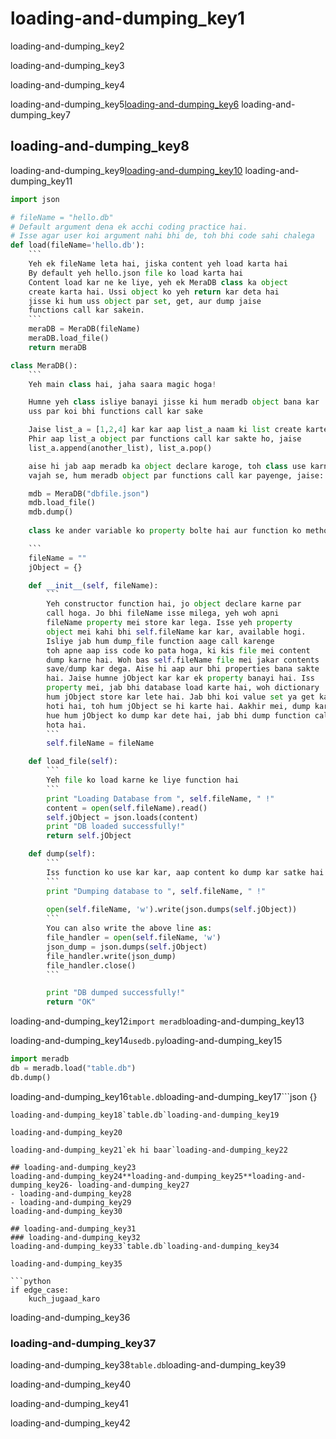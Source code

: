 # loading-and-dumping_key1
loading-and-dumping_key2

loading-and-dumping_key3

loading-and-dumping_key4

loading-and-dumping_key5[loading-and-dumping_key6](https://docs.python.org/2/library/json.html)
loading-and-dumping_key7

## loading-and-dumping_key8
loading-and-dumping_key9[loading-and-dumping_key10](https://www.w3schools.com/python/python_classes.asp)
loading-and-dumping_key11

```python
import json

# fileName = "hello.db"
# Default argument dena ek acchi coding practice hai.
# Isse agar user koi argument nahi bhi de, toh bhi code sahi chalega
def load(fileName='hello.db'):
    ```
    Yeh ek fileName leta hai, jiska content yeh load karta hai
    By default yeh hello.json file ko load karta hai
    Content load kar ne ke liye, yeh ek MeraDB class ka object
    create karta hai. Ussi object ko yeh return kar deta hai
    jisse ki hum uss object par set, get, aur dump jaise
    functions call kar sakein.
    ```
    meraDB = MeraDB(fileName)
    meraDB.load_file()
    return meraDB

class MeraDB():
    ```
    Yeh main class hai, jaha saara magic hoga!

    Humne yeh class isliye banayi jisse ki hum meradb object bana kar
    uss par koi bhi functions call kar sake

    Jaise list_a = [1,2,4] kar kar aap list_a naam ki list create karte ho
    Phir aap list_a object par functions call kar sakte ho, jaise
    list_a.append(another_list), list_a.pop()

    aise hi jab aap meradb ka object declare karoge, toh class use karne ke
    vajah se, hum meradb object par functions call kar payenge, jaise:

    mdb = MeraDB("dbfile.json")
    mdb.load_file()
    mdb.dump()
    
    class ke ander variable ko property bolte hai aur function ko method.

    ```
    fileName = ""
    jObject = {}

    def __init__(self, fileName):
        ```
        Yeh constructor function hai, jo object declare karne par
        call hoga. Jo bhi fileName isse milega, yeh woh apni 
        fileName property mei store kar lega. Isse yeh property
        object mei kahi bhi self.fileName kar kar, available hogi.
        Isliye jab hum dump_file function aage call karenge
        toh apne aap iss code ko pata hoga, ki kis file mei content
        dump karne hai. Woh bas self.fileName file mei jakar contents
        save/dump kar dega. Aise hi aap aur bhi properties bana sakte
        hai. Jaise humne jObject kar kar ek property banayi hai. Iss
        property mei, jab bhi database load karte hai, woh dictionary
        hum jObject store kar lete hai. Jab bhi koi value set ya get karni
        hoti hai, toh hum jObject se hi karte hai. Aakhir mei, dump karte 
        hue hum jObject ko dump kar dete hai, jab bhi dump function call
        hota hai.
        ```
        self.fileName = fileName

    def load_file(self):
        ```
        Yeh file ko load karne ke liye function hai
        ```
        print "Loading Database from ", self.fileName, " !"
        content = open(self.fileName).read()
        self.jObject = json.loads(content)
        print "DB loaded successfully!"
        return self.jObject

    def dump(self):
        ```
        Iss function ko use kar kar, aap content ko dump kar satke hai
        ```
        print "Dumping database to ", self.fileName, " !"
        
        open(self.fileName, 'w').write(json.dumps(self.jObject))
        ```
        You can also write the above line as:
        file_handler = open(self.fileName, 'w')
        json_dump = json.dumps(self.jObject)
        file_handler.write(json_dump)
        file_handler.close()
        ```

        print "DB dumped successfully!"
        return "OK"
```
loading-and-dumping_key12`import meradb`loading-and-dumping_key13

loading-and-dumping_key14`usedb.py`loading-and-dumping_key15

```python
import meradb
db = meradb.load("table.db")
db.dump()
```
loading-and-dumping_key16`table.db`loading-and-dumping_key17```json
{}
```
loading-and-dumping_key18`table.db`loading-and-dumping_key19

loading-and-dumping_key20

loading-and-dumping_key21`ek hi baar`loading-and-dumping_key22

## loading-and-dumping_key23
loading-and-dumping_key24**loading-and-dumping_key25**loading-and-dumping_key26- loading-and-dumping_key27
- loading-and-dumping_key28
- loading-and-dumping_key29
loading-and-dumping_key30

## loading-and-dumping_key31
### loading-and-dumping_key32
loading-and-dumping_key33`table.db`loading-and-dumping_key34

loading-and-dumping_key35

```python
if edge_case:
    kuch_jugaad_karo
```
loading-and-dumping_key36

### loading-and-dumping_key37
loading-and-dumping_key38`table.db`loading-and-dumping_key39

loading-and-dumping_key40

loading-and-dumping_key41

loading-and-dumping_key42